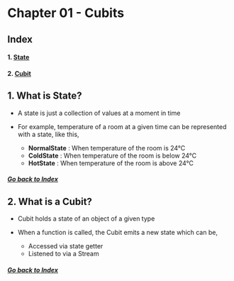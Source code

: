 # Chapter 01 - Cubits

## Index

#### 1. [State](#1-what-is-state)
#### 2. [Cubit](#2-what-is-a-cubit)

## 1. What is State?

- A state is just a collection of values at a moment in time
- For example, temperature of a room at a given time can be represented with a state, like this,

    - **NormalState** : When temperature of the room is 24°C
    - **ColdState** : When temperature of the room is below 24°C
    - **HotState** : When temperature of the room is above 24°C

##### [Go back to Index](#index)

## 2. What is a Cubit?

- Cubit holds a state of an object of a given type
- When a function is called, the Cubit emits a new state which can be,

    - Accessed via state getter
    - Listened to via a Stream

##### [Go back to Index](#index)
